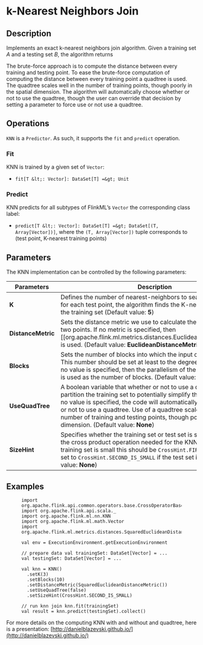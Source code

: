  $$ \newcommand{\R}{\mathbb{R}} \newcommand{\E}{\mathbb{E}} \newcommand{\x}{\mathbf{x}} \newcommand{\y}{\mathbf{y}} \newcommand{\wv}{\mathbf{w}} \newcommand{\av}{\mathbf{\alpha}} \newcommand{\bv}{\mathbf{b}} \newcommand{\N}{\mathbb{N}} \newcommand{\id}{\mathbf{I}} \newcommand{\ind}{\mathbf{1}} \newcommand{\0}{\mathbf{0}} \newcommand{\unit}{\mathbf{e}} \newcommand{\one}{\mathbf{1}} \newcommand{\zero}{\mathbf{0}} \newcommand\rfrac[2]{^{#1}\!/_{#2}} \newcommand{\norm}[1]{\left\lVert#1\right\rVert} $$

# k-Nearest Neighbors Join

## Description

Implements an exact k-nearest neighbors join algorithm. Given a training set $A$ and a testing set $B$, the algorithm returns

The brute-force approach is to compute the distance between every training and testing point. To ease the brute-force computation of computing the distance between every training point a quadtree is used. The quadtree scales well in the number of training points, though poorly in the spatial dimension. The algorithm will automatically choose whether or not to use the quadtree, though the user can override that decision by setting a parameter to force use or not use a quadtree.

## Operations

`KNN` is a `Predictor`. As such, it supports the `fit` and `predict` operation.

### Fit

KNN is trained by a given set of `Vector`:

*   `fit[T &lt;: Vector]: DataSet[T] =&gt; Unit`

### Predict

KNN predicts for all subtypes of FlinkML’s `Vector` the corresponding class label:

*   `predict[T &lt;: Vector]: DataSet[T] =&gt; DataSet[(T, Array[Vector])]`, where the `(T, Array[Vector])` tuple corresponds to (test point, K-nearest training points)

## Parameters

The KNN implementation can be controlled by the following parameters:

| Parameters | Description |
| --- | --- |
| **K** | Defines the number of nearest-neighbors to search for. That is, for each test point, the algorithm finds the K-nearest neighbors in the training set (Default value: **5**) |
| **DistanceMetric** | Sets the distance metric we use to calculate the distance between two points. If no metric is specified, then [[org.apache.flink.ml.metrics.distances.EuclideanDistanceMetric]] is used. (Default value: **EuclideanDistanceMetric**) |
| **Blocks** | Sets the number of blocks into which the input data will be split. This number should be set at least to the degree of parallelism. If no value is specified, then the parallelism of the input [[DataSet]] is used as the number of blocks. (Default value: **None**) |
| **UseQuadTree** | A boolean variable that whether or not to use a quadtree to partition the training set to potentially simplify the KNN search. If no value is specified, the code will automatically decide whether or not to use a quadtree. Use of a quadtree scales well with the number of training and testing points, though poorly with the dimension. (Default value: **None**) |
| **SizeHint** | Specifies whether the training set or test set is small to optimize the cross product operation needed for the KNN search. If the training set is small this should be `CrossHint.FIRST_IS_SMALL` and set to `CrossHint.SECOND_IS_SMALL` if the test set is small. (Default value: **None**) |

## Examples

<figure class="highlight">

```
import org.apache.flink.api.common.operators.base.CrossOperatorBase.CrossHint
import org.apache.flink.api.scala._
import org.apache.flink.ml.nn.KNN
import org.apache.flink.ml.math.Vector
import org.apache.flink.ml.metrics.distances.SquaredEuclideanDistanceMetric

val env = ExecutionEnvironment.getExecutionEnvironment

// prepare data val trainingSet: DataSet[Vector] = ...
val testingSet: DataSet[Vector] = ...

val knn = KNN()
  .setK(3)
  .setBlocks(10)
  .setDistanceMetric(SquaredEuclideanDistanceMetric())
  .setUseQuadTree(false)
  .setSizeHint(CrossHint.SECOND_IS_SMALL)

// run knn join knn.fit(trainingSet)
val result = knn.predict(testingSet).collect()
```

</figure>

For more details on the computing KNN with and without and quadtree, here is a presentation: [http://danielblazevski.github.io/](http://danielblazevski.github.io/)

